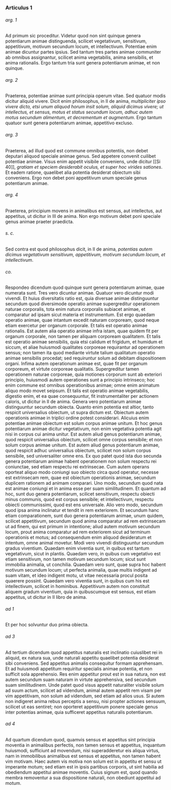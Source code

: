 ### Articulus 1

###### arg. 1
Ad primum sic proceditur. Videtur quod non sint quinque genera potentiarum animae distinguenda, scilicet vegetativum, sensitivum, appetitivum, motivum secundum locum, et intellectivum. Potentiae enim animae dicuntur partes ipsius. Sed tantum tres partes animae communiter ab omnibus assignantur, scilicet anima vegetabilis, anima sensibilis, et anima rationalis. Ergo tantum tria sunt genera potentiarum animae, et non quinque.

###### arg. 2
Praeterea, potentiae animae sunt principia operum vitae. Sed quatuor modis dicitur aliquid vivere. Dicit enim philosophus, in II de anima, *multipliciter ipso vivere dicto, etsi unum aliquod horum insit solum, aliquid dicimus vivere; ut intellectus, et sensus, motus et status secundum locum, adhuc autem motus secundum alimentum, et decrementum et augmentum*. Ergo tantum quatuor sunt genera potentiarum animae, appetitivo excluso.

###### arg. 3
Praeterea, ad illud quod est commune omnibus potentiis, non debet deputari aliquod speciale animae genus. Sed appetere convenit cuilibet potentiae animae. Visus enim appetit visibile conveniens, unde dicitur [[Si 40]], *gratiam et speciem desiderabit oculus, et super hoc virides sationes*. Et eadem ratione, quaelibet alia potentia desiderat obiectum sibi conveniens. Ergo non debet poni appetitivum unum speciale genus potentiarum animae.

###### arg. 4
Praeterea, principium movens in animalibus est sensus, aut intellectus, aut appetitus, ut dicitur in III de anima. Non ergo motivum debet poni speciale genus animae praeter praedicta.

###### s. c.
Sed contra est quod philosophus dicit, in II de anima, *potentias autem dicimus vegetativum sensitivum, appetitivum, motivum secundum locum, et intellectivum*.

###### co.
Respondeo dicendum quod quinque sunt genera potentiarum animae, quae numerata sunt. Tres vero dicuntur animae. Quatuor vero dicuntur modi vivendi. Et huius diversitatis ratio est, quia diversae animae distinguuntur secundum quod diversimode operatio animae supergreditur operationem naturae corporalis, tota enim natura corporalis subiacet animae, et comparatur ad ipsam sicut materia et instrumentum. Est ergo quaedam operatio animae, quae intantum excedit naturam corpoream, quod neque etiam exercetur per organum corporale. Et talis est operatio animae rationalis. Est autem alia operatio animae infra istam, quae quidem fit per organum corporale, non tamen per aliquam corpoream qualitatem. Et talis est operatio animae sensibilis, quia etsi calidum et frigidum, et humidum et siccum, et aliae huiusmodi qualitates corporeae requirantur ad operationem sensus; non tamen ita quod mediante virtute talium qualitatum operatio animae sensibilis procedat; sed requiruntur solum ad debitam dispositionem organi. Infima autem operationum animae est, quae fit per organum corporeum, et virtute corporeae qualitatis. Supergreditur tamen operationem naturae corporeae, quia motiones corporum sunt ab exteriori principio, huiusmodi autem operationes sunt a principio intrinseco; hoc enim commune est omnibus operationibus animae; omne enim animatum aliquo modo movet seipsum. Et talis est operatio animae vegetabilis, digestio enim, et ea quae consequuntur, fit instrumentaliter per actionem caloris, ut dicitur in II de anima. Genera vero potentiarum animae distinguuntur secundum obiecta. Quanto enim potentia est altior, tanto respicit universalius obiectum, ut supra dictum est. Obiectum autem operationis animae in triplici ordine potest considerari. Alicuius enim potentiae animae obiectum est solum corpus animae unitum. Et hoc genus potentiarum animae dicitur vegetativum, non enim vegetativa potentia agit nisi in corpus cui anima unitur. Est autem aliud genus potentiarum animae, quod respicit universalius obiectum, scilicet omne corpus sensibile; et non solum corpus animae unitum. Est autem aliud genus potentiarum animae, quod respicit adhuc universalius obiectum, scilicet non solum corpus sensibile, sed universaliter omne ens. Ex quo patet quod ista duo secunda genera potentiarum animae habent operationem non solum respectu rei coniunctae, sed etiam respectu rei extrinsecae. Cum autem operans oporteat aliquo modo coniungi suo obiecto circa quod operatur, necesse est extrinsecam rem, quae est obiectum operationis animae, secundum duplicem rationem ad animam comparari. Uno modo, secundum quod nata est animae coniungi et in anima esse per suam similitudinem. Et quantum ad hoc, sunt duo genera potentiarum, scilicet sensitivum, respectu obiecti minus communis, quod est corpus sensibile; et intellectivum, respectu obiecti communissimi, quod est ens universale. Alio vero modo, secundum quod ipsa anima inclinatur et tendit in rem exteriorem. Et secundum hanc etiam comparationem, sunt duo genera potentiarum animae, unum quidem, scilicet appetitivum, secundum quod anima comparatur ad rem extrinsecam ut ad finem, qui est primum in intentione; aliud autem motivum secundum locum, prout anima comparatur ad rem exteriorem sicut ad terminum operationis et motus; ad consequendum enim aliquod desideratum et intentum, omne animal movetur. Modi vero vivendi distinguuntur secundum gradus viventium. Quaedam enim viventia sunt, in quibus est tantum vegetativum, sicut in plantis. Quaedam vero, in quibus cum vegetativo est etiam sensitivum, non tamen motivum secundum locum; sicut sunt immobilia animalia, ut conchilia. Quaedam vero sunt, quae supra hoc habent motivum secundum locum; ut perfecta animalia, quae multis indigent ad suam vitam, et ideo indigent motu, ut vitae necessaria procul posita quaerere possint. Quaedam vero viventia sunt, in quibus cum his est intellectivum, scilicet in hominibus. Appetitivum autem non constituit aliquem gradum viventium, quia in quibuscumque est sensus, est etiam appetitus, ut dicitur in II libro de anima.

###### ad 1
Et per hoc solvuntur duo prima obiecta.

###### ad 3
Ad tertium dicendum quod appetitus naturalis est inclinatio cuiuslibet rei in aliquid, ex natura sua, unde naturali appetitu quaelibet potentia desiderat sibi conveniens. Sed appetitus animalis consequitur formam apprehensam. Et ad huiusmodi appetitum requiritur specialis animae potentia, et non sufficit sola apprehensio. Res enim appetitur prout est in sua natura, non est autem secundum suam naturam in virtute apprehensiva, sed secundum suam similitudinem. Unde patet quod visus appetit naturaliter visibile solum ad suum actum, scilicet ad videndum, animal autem appetit rem visam per vim appetitivam, non solum ad videndum, sed etiam ad alios usus. Si autem non indigeret anima rebus perceptis a sensu, nisi propter actiones sensuum, scilicet ut eas sentiret; non oporteret appetitivum ponere speciale genus inter potentias animae, quia sufficeret appetitus naturalis potentiarum.

###### ad 4
Ad quartum dicendum quod, quamvis sensus et appetitus sint principia moventia in animalibus perfectis, non tamen sensus et appetitus, inquantum huiusmodi, sufficiunt ad movendum, nisi superadderetur eis aliqua virtus, nam in immobilibus animalibus est sensus et appetitus, non tamen habent vim motivam. Haec autem vis motiva non solum est in appetitu et sensu ut imperante motum; sed etiam est in ipsis partibus corporis, ut sint habilia ad obediendum appetitui animae moventis. Cuius signum est, quod quando membra removentur a sua dispositione naturali, non obediunt appetitui ad motum.

